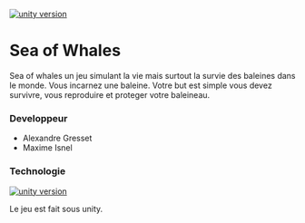 [![unity version](https://img.shields.io/badge/unity%20version-2018.4.2f1-green.svg)]()
# Sea of Whales

Sea of whales un jeu simulant la vie mais surtout la survie des baleines dans le monde. Vous incarnez une baleine. Votre but est simple vous devez survivre, vous reproduire et proteger votre baleineau.

### Developpeur
 - Alexandre Gresset
 - Maxime Isnel

### Technologie

[![unity version](https://img.shields.io/badge/unity%20version-2018.4.2f1-green.svg)]()

Le jeu est fait sous unity.
